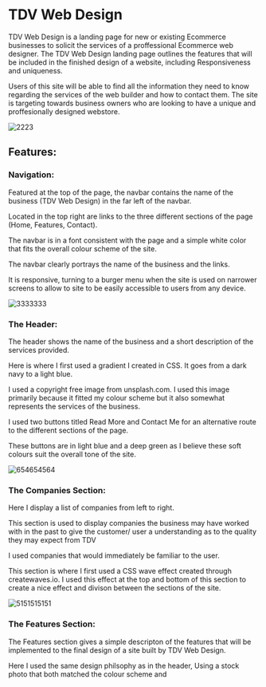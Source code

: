 # TDV Web Design
TDV Web Design is a landing page for new or existing Ecommerce businesses to solicit the services of a proffessional Ecommerce web designer.
The TDV Web Design landing page outlines the features that will be included in the finished design of a website, including Responsiveness and uniqueness.

Users of this site will be able to find all the information they need to know regarding the services of the web builder and how to contact them. 
The site is targeting towards business owners who are looking to have a unique and proffesionally designed webstore. 

![2223](https://user-images.githubusercontent.com/93283135/147093680-14beb59b-026b-4e91-b86a-67747f76965c.PNG)

## Features:
### Navigation:
Featured at the top of the page, the navbar contains the name of the business (TDV Web Design) in the far left of the navbar.

Located in the top right are links to the three different sections of the page (Home, Features, Contact).

The navbar is in a font consistent with the page and a simple white color that fits the overall colour scheme of the site.

The navbar clearly portrays the name of the business and the links.

It is responsive, turning to a burger menu when the site is used on narrower screens to allow to site to be easily accessible to users from any device.

![3333333](https://user-images.githubusercontent.com/93283135/147095601-5cab991f-6982-4347-bf7f-ec0541511792.PNG)

### The Header:

The header shows the name of the business and a short description of the services provided.

Here is where I first used a gradient I created in CSS. It goes from a dark navy to a light blue.

I used a copyright free image from unsplash.com. I used this image primarily because it fitted my colour scheme but it also somewhat represents the services of the business. 

I used two buttons titled Read More and Contact Me for an alternative route to the different sections of the page.

These buttons are in light blue and a deep green as I believe these soft colours suit the overall tone of the site. 

![654654564](https://user-images.githubusercontent.com/93283135/147096456-d06fdae7-918b-45a4-973f-f77e46be3f41.PNG)

### The Companies Section:

Here I display a list of companies from left to right.

This section is used to display companies the business may have worked with in the past to give the customer/ user a understanding as to the quality they may expect from TDV

I used companies that would immediately be familiar to the user.

This section is where I first used a CSS wave effect created through createwaves.io. I used this effect at the top and bottom of this section to create a nice effect and divison between the sections of the site.

![5151515151](https://user-images.githubusercontent.com/93283135/147097196-33e5180b-9c39-406d-be77-d79ad09c0f58.PNG)

### The Features Section:

The Features section gives a simple descripton of the features that will be implemented to the final design of a site built by TDV Web Design.

Here I used the same design philsophy as in the header, Using a stock photo that both matched the colour scheme and 
